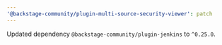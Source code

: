 ```yaml
---
'@backstage-community/plugin-multi-source-security-viewer': patch
---
```


Updated dependency `@backstage-community/plugin-jenkins` to `^0.25.0`.
